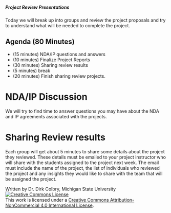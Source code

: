 ##### Project Review Presentations

Today we will break up into groups and review the project proposals and try to understand what will be needed to complete the project.  


## Agenda (80 Minutes)

- (15 minutes) NDA/IP questions and answers
- (10 minutes) Finalize Project Reports
- (30 minutes) Sharing review results
- (5 minutes) break
- (20 minutes) Finish sharing review projects.


# NDA/IP Discussion

We will try to find time to answer questions you may have about the NDA and IP agreements associated with the projects. 

# Sharing Review results

Each group will get about 5 minutes to share some details about the project they reviewed. These details must be emailed to your project instructor who will share with the students assigned to the project next week. The email must include the name of the project, the list of individuals who reviewed the project and any insights they would like to share with the team that will be assigned the project. 

Written by Dr. Dirk Colbry, Michigan State University
<a rel="license" href="http://creativecommons.org/licenses/by-nc/4.0/"><img alt="Creative Commons License" style="border-width:0" src="https://i.creativecommons.org/l/by-nc/4.0/88x31.png" /></a><br />This work is licensed under a <a rel="license" href="http://creativecommons.org/licenses/by-nc/4.0/">Creative Commons Attribution-NonCommercial 4.0 International License</a>.
